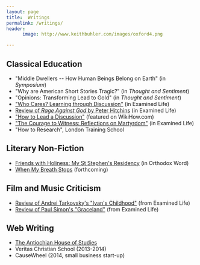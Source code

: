 ```yaml
---
layout: page
title:  Writings
permalink: /writings/
header:
      image: http://www.keithbuhler.com/images/oxford4.png

---
```


## Classical Education
* "Middle Dwellers -- How Human Beings Belong on Earth" (in *Symposium*)
* "Why are American Short Stories Tragic?" (in *Thought and Sentiment*)
* "Opinions: Transforming Lead to Gold" (in *Thought and Sentiment*)
* ["Who Cares? Learning through Discussion"](http://wheatstoneministries.squarespace.com/tel/who-cares-forget-it.html) (in Examined Life)
* [Review of *Rage Against God* by Peter Hitchins](http://wheatstoneministries.squarespace.com/tel/review-the-rage-against-god-how-atheism-led-me-to-faith.html) (in Examined Life)
* ["How to Lead a Discussion"](http://www.wikihow.com/Lead-a-Discussion) (featured on WikiHow.com)
* ["The Courage to Witness: Reflections on Martyrdom"](http://wheatstoneministries.squarespace.com/tel/the-courage-to-witness.html) (in Examined Life)
* "How to Research", London Training School

## Literary Non-Fiction
* [Friends with Holiness: My St Stephen's Residency](http://www.antiochian.org/content/friends-holiness-my-st-stephen%E2%80%99s-residency) (in Orthodox Word)
* [When My Breath Stops](https://drive.google.com/file/d/0B0CYQDZ8AWu8WFktT3ZCMjFxMVU/view) (forthcoming)


## Film and Music Criticism
* [Review of Andrei Tarkovsky's "Ivan's Childhood"](http://wheatstoneministries.squarespace.com/tel/ivans-childhood-an-andrei-tarkovsky-film.html) (from Examined Life) 
* [Review of Paul Simon's "Graceland"](http://wheatstoneministries.squarespace.com/tel/graceland-reflections-on-paul-simons-greatest-album.html) (from Examined Life)  


## Web Writing
- [The Antiochian House of Studies](http://antiochian.org/studies)
- Veritas Christian School (2013-2014)
- CauseWheel (2014, small business start-up)
